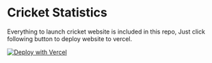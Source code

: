 # Cricket Statistics

Everything to launch cricket website is included in this repo, Just click following button to deploy
website to vercel.

[![Deploy with Vercel](https://vercel.com/button)](https://vercel.com/new/clone?repository-url=https%3A%2F%2Fgithub.com%2FUsmanHaider15%2Fcricket-statistics&root-directory=apps%2Fcricareer-web&project-name=cricket-statistics&repository-name=cricket-statistics&demo-title=Cricket%20Statistics&demo-description=A%20statically%20generated%20cricket%20statistics%20website%20using%20AI&demo-url=https%3A%2F%2Fcricket-statistics.vercel.app%2F&demo-image=https%3A%2F%2Fgithub.com%2FUsmanHaider15%2Fcricket-statistics%2Fblob%2Fmain%2Fapps%2Fcricareer-web%2Fpublic%2Flogo.jpeg)

